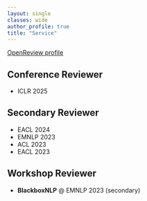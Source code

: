 ```yaml
---
layout: single
classes: wide
author_profile: true
title: "Service"
---
```


[OpenReview profile](https://openreview.net/profile?id=~Qianli_Wang1)  



## Conference Reviewer
- ICLR 2025

## Secondary Reviewer
- EACL 2024
- EMNLP 2023
- ACL 2023
- EACL 2023

## Workshop Reviewer
- **BlackboxNLP** @ EMNLP 2023 (secondary)  

